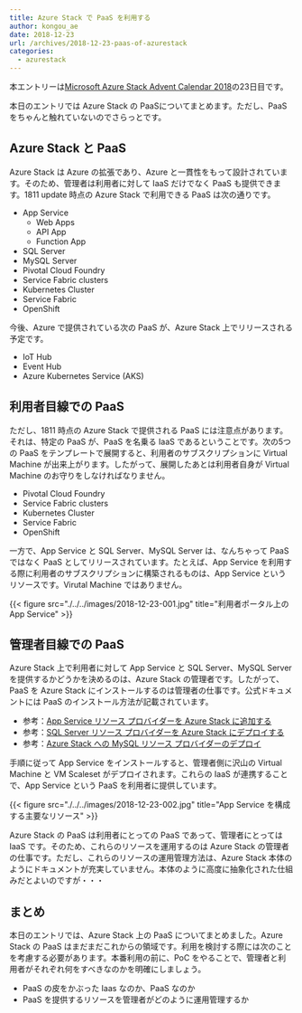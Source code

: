 ```yaml
---
title: Azure Stack で PaaS を利用する
author: kongou_ae
date: 2018-12-23
url: /archives/2018-12-23-paas-of-azurestack
categories:
  - azurestack
---
```


本エントリーは[Microsoft Azure Stack Advent Calendar 2018](https://qiita.com/advent-calendar/2018/azure-stack)の23日目です。

本日のエントリでは Azure Stack の PaaSについてまとめます。ただし、PaaS をちゃんと触れていないのでさらっとです。

## Azure Stack と PaaS

Azure Stack は Azure の拡張であり、Azure と一貫性をもって設計されています。そのため、管理者は利用者に対して IaaS だけでなく PaaS も提供できます。1811 update 時点の Azure Stack で利用できる PaaS は次の通りです。

- App Service
  - Web Apps
  - API App
  - Function App
- SQL Server
- MySQL Server
- Pivotal Cloud Foundry 
- Service Fabric clusters
- Kubernetes Cluster
- Service Fabric
- OpenShift

今後、Azure で提供されている次の PaaS が、Azure Stack 上でリリースされる予定です。

- IoT Hub
- Event Hub
- Azure Kubernetes Service (AKS)

## 利用者目線での PaaS

ただし、1811 時点の Azure Stack で提供される PaaS には注意点があります。それは、特定の PaaS が、PaaS を名乗る IaaS であるということです。次の5つの PaaS をテンプレートで展開すると、利用者のサブスクリプションに Virtual Machine が出来上がります。したがって、展開したあとは利用者自身が Virtual Machine のお守りをしなければなりません。

- Pivotal Cloud Foundry 
- Service Fabric clusters
- Kubernetes Cluster
- Service Fabric
- OpenShift

一方で、App Service と SQL Server、MySQL Server は、なんちゃって PaaS ではなく PaaS としてリリースされています。たとえば、App Service を利用する際に利用者のサブスクリプションに構築されるものは、App Service というリソースです。Virutal Machine ではありません。

{{< figure src="./../../images/2018-12-23-001.jpg" title="利用者ポータル上の App Service" >}}

## 管理者目線での PaaS

Azure Stack 上で利用者に対して App Service と SQL Server、MySQL Server を提供するかどうかを決めるのは、Azure Stack の管理者です。したがって、PaaS を Azure Stack にインストールするのは管理者の仕事です。公式ドキュメントには PaaS のインストール方法が記載されています。

- 参考：[App Service リソース プロバイダーを Azure Stack に追加する](https://docs.microsoft.com/ja-jp/azure/azure-stack/azure-stack-app-service-deploy)
- 参考：[SQL Server リソース プロバイダーを Azure Stack にデプロイする](https://docs.microsoft.com/ja-jp/azure/azure-stack/azure-stack-sql-resource-provider)
- 参考：[Azure Stack への MySQL リソース プロバイダーのデプロイ](https://docs.microsoft.com/ja-jp/azure/azure-stack/azure-stack-mysql-resource-provider-deploy)

手順に従って App Service をインストールすると、管理者側に沢山の Virtual Machine と VM Scaleset がデプロイされます。これらの IaaS が連携することで、App Service という PaaS を利用者に提供しています。

{{< figure src="./../../images/2018-12-23-002.jpg" title="App Service を構成する主要なリソース" >}}

Azure Stack の PaaS は利用者にとっての PaaS であって、管理者にとっては IaaS です。そのため、これらのリソースを運用するのは Azure Stack の管理者の仕事です。ただし、これらのリソースの運用管理方法は、Azure Stack 本体のようにドキュメントが充実していません。本体のように高度に抽象化された仕組みだとよいのですが・・・

## まとめ

本日のエントリでは、Azure Stack 上の PaaS についてまとめました。Azure Stack の PaaS はまだまだこれからの領域です。利用を検討する際には次のことを考慮する必要があります。本番利用の前に、PoC をやることで、管理者と利用者がそれぞれ何をすべきなのかを明確にしましょう。

- PaaS の皮をかぶった Iaas なのか、PaaS なのか
- PaaS を提供するリソースを管理者がどのように運用管理するか


